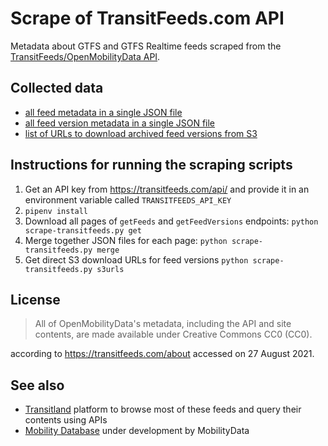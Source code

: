 # Scrape of TransitFeeds.com API

Metadata about GTFS and GTFS Realtime feeds scraped from the [TransitFeeds/OpenMobilityData API](https://openmobilitydata.org/).

## Collected data

- [all feed metadata in a single JSON file](json-scrape/getFeeds.json)
- [all feed version metadata in a single JSON file](json-scrape/getFeedVersions.json)
- [list of URLs to download archived feed versions from S3](json-scrape/feedVersionS3Urls.csv)
## Instructions for running the scraping scripts

1. Get an API key from https://transitfeeds.com/api/ and provide it in an environment variable called `TRANSITFEEDS_API_KEY`
2. `pipenv install`
3. Download all pages of `getFeeds` and `getFeedVersions` endpoints: `python scrape-transitfeeds.py get`
4. Merge together JSON files for each page: `python scrape-transitfeeds.py merge`
5. Get direct S3 download URLs for feed versions `python scrape-transitfeeds.py s3urls`

## License

> All of OpenMobilityData's metadata, including the API and site contents, are made available under Creative Commons CC0 (CC0).

according to https://transitfeeds.com/about accessed on 27 August 2021.

## See also

- [Transitland](https://www.transit.land) platform to browse most of these feeds and query their contents using APIs
- [Mobility Database](http://mobilitydatabase.org) under development by MobilityData